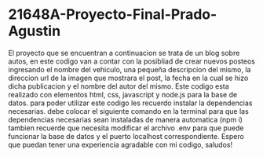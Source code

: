 # 21648A-Proyecto-Final-Prado-Agustin
El proyecto que se  encuentran a continuacion se trata de un blog sobre autos, en este codigo van a contar con la posibliad de crear nuevos posteos ingresando el nombre del vehiculo, una pequeña descripcion del mismo, la direccion url de la imagen que mostrara el post, la fecha en la cual se hizo dicha publicacion y el nombre del autor del mismo.
Este codigo esta realizado con elementos html, css, javascript y node.js para la base de datos.
para poder utilizar este codigo les recuerdo instalar la dependencias necesarias.
debe colocar el siguiente comando en la terminal para que las dependencias necesarias sean instaladas de manera automatica (npm i)
tambien recuerde que necesita modificar el archivo .env para que puede funcionar la base de datos y el puerto localhost correspondiente.
Espero que puedan tener una experiencia agradable con mi codigo, saludos! 
